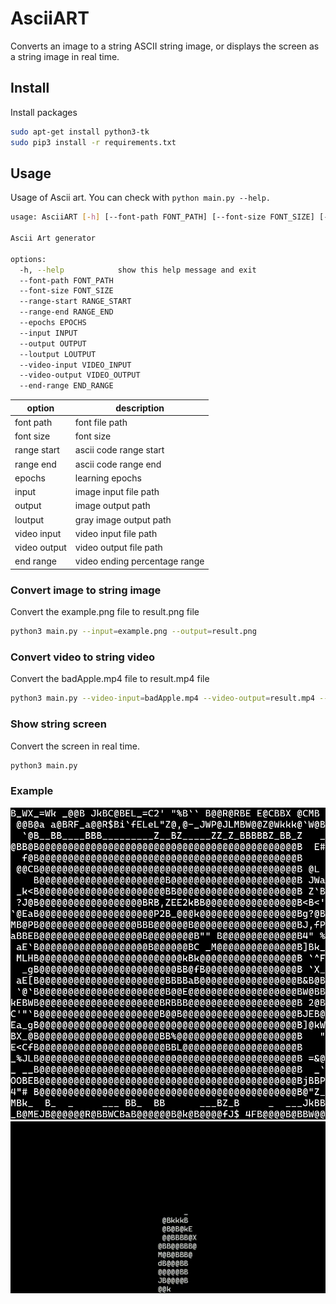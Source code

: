 # AsciiART

Converts an image to a string ASCII string image, or displays the screen as a string image in real time.

## Install

Install packages

```bash
sudo apt-get install python3-tk
sudo pip3 install -r requirements.txt
```

## Usage

Usage of Ascii art. You can check with `python main.py --help.`

```bash
usage: AsciiART [-h] [--font-path FONT_PATH] [--font-size FONT_SIZE] [--range-start RANGE_START] [--range-end RANGE_END] [--epochs EPOCHS] [--input INPUT] [--output OUTPUT] [--loutput LOUTPUT] [--video-input VIDEO_INPUT] [--video-output VIDEO_OUTPUT] [--end-range END_RANGE]

Ascii Art generator

options:
  -h, --help            show this help message and exit
  --font-path FONT_PATH
  --font-size FONT_SIZE
  --range-start RANGE_START
  --range-end RANGE_END
  --epochs EPOCHS
  --input INPUT
  --output OUTPUT
  --loutput LOUTPUT
  --video-input VIDEO_INPUT
  --video-output VIDEO_OUTPUT
  --end-range END_RANGE
```

| option       | description                   |
| ------------ | ----------------------------- |
| font path    | font file path                |
| font size    | font size                     |
| range start  | ascii code range start        |
| range end    | ascii code range end          |
| epochs       | learning epochs               |
| input        | image input file path         |
| output       | image output path             |
| loutput      | gray image output path        |
| video input  | video input file path         |
| video output | video output file path        |
| end range    | video ending percentage range |

### Convert image to string image

Convert the example.png file to result.png file

```bash
python3 main.py --input=example.png --output=result.png
```

### Convert video to string video

Convert the badApple.mp4 file to result.mp4 file

```bash
python3 main.py --video-input=badApple.mp4 --video-output=result.mp4 --end-range=10
```

### Show string screen

Convert the screen in real time.

```bash
python3 main.py
```

### Example

![result.png](./README/result.png)
![result.gif](./README/result.gif)
